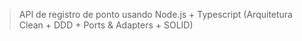 > API de registro de ponto usando Node.js + Typescript (Arquitetura Clean + DDD + Ports & Adapters + SOLID)
